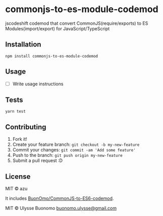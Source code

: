 # commonjs-to-es-module-codemod

jscodeshift codemod that convert CommonJS(require/exports) to ES Modules(import/export) for JavaScript/TypeScript

## Installation

    npm install commonjs-to-es-module-codemod

## Usage

- [ ] Write usage instructions

## Tests

    yarn test

## Contributing

1. Fork it!
2. Create your feature branch: `git checkout -b my-new-feature`
3. Commit your changes: `git commit -am 'Add some feature'`
4. Push to the branch: `git push origin my-new-feature`
5. Submit a pull request :D

## License

MIT © azu

It includes [BuonOmo/CommonJS-to-ES6-codemod](https://github.com/BuonOmo/CommonJS-to-ES6-codemod).

MIT © Ulysse Buonomo <buonomo.ulysse@gmail.com>
